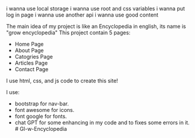 i wanna use local storage
i wanna use root and css variables
i wanna put log in page
i wanna use another api
i wanna use good content


The main idea of my project is like an Encyclopedia in english, its name is "grow encyclopedia" 
This project contain 5 pages:
- Home Page
- About Page
- Catogries Page
- Articles Page
- Contact Page


I use html, css, and js code to create this site!

I use:
- bootstrap for nav-bar.
- font awesome for icons.
- font google for fonts.
- chat GPT for some enhancing in my code and to fixes some errors in it. #   G l - w - E n c y c l o p e d i a  
 